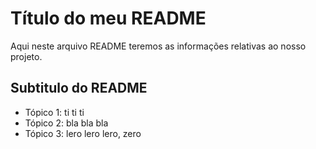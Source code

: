 # Título do meu README

Aqui neste arquivo README teremos as informações relativas ao nosso projeto.

## Subtitulo do README

 - Tópico 1: ti ti ti
 - Tópico 2: bla bla bla
 - Tópico 3: lero lero lero, zero